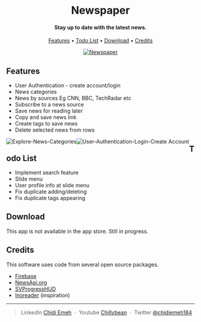 <h1 align="center">
 Newspaper
</h1>

<h4 align="center">Stay up to date with the latest news.</h4>

<p align="center">
  <a href="#Features">Features</a> •
  <a href=“#Todo-List”>Todo List</a> •
  <a href="#download">Download</a> •
  <a href="#credits">Credits</a> 
</p>


<p align="center">
	<a href="http://g.recordit.co/86DPIBuDWE.gif"><img src="http://g.recordit.co/86DPIBuDWE.gif" title="Newspaper"/></a>
</p>


## Features

* User Authentication - create account/login
* News categories 
* News by sources Eg CNN, BBC, TechRadar etc  
* Subscribe to a news source
* Save news for reading later
* Copy and save news link 
* Create tags to save news
* Delete selected news from rows


<p align="center">	
<div>
<img style="float:left;" src='http://g.recordit.co/86DPIBuDWE.gif' title='Explore-News-Categories' alt='Explore-News-Categories'/>
<img style="float:left;" src='http://g.recordit.co/Km58Um9Oim.gif' title='User-Authentication-Login-Create Account' alt='User-Authentication-Login-Create Account'/>
</div>
</p>



## Todo List

* Implement search feature
* Slide menu
* User profile info at slide menu  
* Fix duplicate adding/deleting
* Fix duplicate tags appearing


## Download

This app is not available in the app store. Still in progress.


## Credits

This software uses code from several open source packages.

- [Firebase](https://firebase.google.com)
- [NewsApi.org](https://newsapi.org)
- [SVProgressHUD](https://github.com/SVProgressHUD)
- [Inoreader](https://itunes.apple.com/app/inoreader/id892355414) (inspiration)


---

> LinkedIn [Chidi Emeh](https://www.linkedin.com/in/chidi-emeh-2307359a/) &nbsp;&middot;&nbsp;
> Youtube [Chillybean](https://www.youtube.com/channel/UC4gJhJti278cbnlkntvX79Q) &nbsp;&middot;&nbsp;
> Twitter [@chidiemeh184](https://twitter.com/chidiemeh184)
